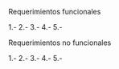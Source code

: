 Requerimientos funcionales

1.- 
2.-
3.-
4.-
5.-

Requerimientos no funcionales

1.-
2.-
3.-
4.-
5.-
